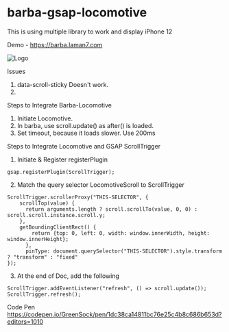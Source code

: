 # barba-gsap-locomotive

This is using multiple library to work and display iPhone 12

Demo - https://barba.laman7.com

![Logo](https://assetl7.s3.ap-southeast-1.amazonaws.com/2019/07/laman7-logo-web-design-company-malaysia.svg)

Issues
1. data-scroll-sticky Doesn't work.
2. 

Steps to Integrate Barba-Locomotive
1. Initiate Locomotive.
2. In barba, use scroll.update() as after() is loaded.
3. Set timeout, because it loads slower. Use 200ms

Steps to Integrate Locomotive and GSAP ScrollTrigger
1. Initiate & Register registerPlugin
````
gsap.registerPlugin(ScrollTrigger);
````
2. Match the query selector LocomotiveScroll to ScrollTrigger
````
ScrollTrigger.scrollerProxy("THIS-SELECTOR", {
    scrollTop(value) {
      return arguments.length ? scroll.scrollTo(value, 0, 0) : scroll.scroll.instance.scroll.y;
    },
    getBoundingClientRect() {
        return {top: 0, left: 0, width: window.innerWidth, height: window.innerHeight};
      },
      pinType: document.querySelector("THIS-SELECTOR").style.transform ? "transform" : "fixed"
});
````

3. At the end of Doc, add the following
````
ScrollTrigger.addEventListener("refresh", () => scroll.update());
ScrollTrigger.refresh();
````

Code Pen https://codepen.io/GreenSock/pen/1dc38ca14811bc76e25c4b8c686b653d?editors=1010